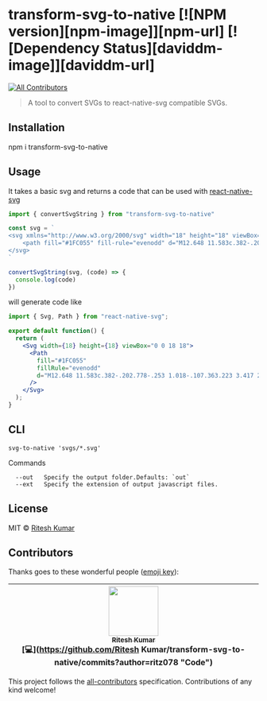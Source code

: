 # transform-svg-to-native [![NPM version][npm-image]][npm-url] [![Dependency Status][daviddm-image]][daviddm-url]
[![All Contributors](https://img.shields.io/badge/all_contributors-1-orange.svg?style=flat-square)](#contributors)
> A tool to convert SVGs to react-native-svg compatible SVGs.

## Installation
npm i transform-svg-to-native

## Usage
It takes a basic svg and returns a code that can be used with [react-native-svg](https://github.com/react-native-community/react-native-svg)

```js
import { convertSvgString } from "transform-svg-to-native"

const svg = `
<svg xmlns="http://www.w3.org/2000/svg" width="18" height="18" viewBox="0 0 18 18">
    <path fill="#1FC055" fill-rule="evenodd" d="M12.648 11.583c.382-.202.778-.253 1.018-.107.363.223 3.417 2.255 3.674 2.435.258.18.382.694.028 1.199-.352.504-1.977 2.497-2.665 2.477-.69-.023-3.557-.086-8.962-5.493C.336 6.688.272 3.821.251 3.132.227 2.442 2.22.817 2.725.465c.505-.352 1.02-.22 1.2.028.203.282 2.211 3.326 2.432 3.675.152.239.096.636-.106 1.019-.2.383-1.037 1.845-1.037 1.845s.59 1.007 2.585 3.002c1.997 1.996 3.003 2.587 3.003 2.587s1.462-.837 1.845-1.038z"/>
</svg>
`

convertSvgString(svg, (code) => {
  console.log(code)
})
```

will generate code like

```jsx
import { Svg, Path } from "react-native-svg";

export default function() {
  return (
    <Svg width={18} height={18} viewBox="0 0 18 18">
      <Path
        fill="#1FC055"
        fillRule="evenodd"
        d="M12.648 11.583c.382-.202.778-.253 1.018-.107.363.223 3.417 2.255 3.674 2.435.258.18.382.694.028 1.199-.352.504-1.977 2.497-2.665 2.477-.69-.023-3.557-.086-8.962-5.493C.336 6.688.272 3.821.251 3.132.227 2.442 2.22.817 2.725.465c.505-.352 1.02-.22 1.2.028a294.69 294.69 0 0 1 2.432 3.675c.152.239.096.636-.106 1.019-.2.383-1.037 1.845-1.037 1.845s.59 1.007 2.585 3.002c1.997 1.996 3.003 2.587 3.003 2.587s1.462-.837 1.845-1.038z"
      />
    </Svg>
  );
}
```

## CLI

```
svg-to-native 'svgs/*.svg'
```

Commands
```
  --out   Specify the output folder.Defaults: `out`
  --ext   Specify the extension of output javascript files. 
```

## License

MIT © [Ritesh Kumar](riteshkr.com)


## Contributors

Thanks goes to these wonderful people ([emoji key](https://github.com/kentcdodds/all-contributors#emoji-key)):

<!-- ALL-CONTRIBUTORS-LIST:START - Do not remove or modify this section -->
| [<img src="https://avatars3.githubusercontent.com/u/5389035?v=4" width="100px;"/><br /><sub>Ritesh Kumar</sub>](http://riteshkr.com)<br />[💻](https://github.com/Ritesh Kumar/transform-svg-to-native/commits?author=ritz078 "Code") |
| :---: |
<!-- ALL-CONTRIBUTORS-LIST:END -->

This project follows the [all-contributors](https://github.com/kentcdodds/all-contributors) specification. Contributions of any kind welcome!